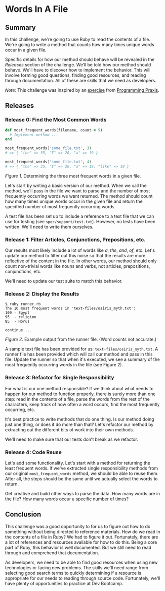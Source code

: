 # Words In A File

## Summary
In this challenge, we're going to use Ruby to read the contents of a file.  We're going to write a method that counts how many times unique words occur in a given file.

Specific details for how our method should behave will be revealed in the *Releases* section of the challenge.  We'll be told how our method should behave.  We'll have to discover how to implement the behavior.  This will involve forming good questions, finding good resources, and reading through documentation.  All of these are skills that we need as developers.

*Note:* This challenge was inspired by an [exercise] from [Programming Praxis].

## Releases
### Release 0: Find the Most Common Words
```ruby
def most_frequent_words(filename, count = 5)
  # Implement method ...
end

most_frequent_words('some_file.txt', 3)
# => { "the" => 35, "I" => 20, "a" => 19 }

most_frequent_words('some_file.txt', 4)
# => { "the" => 35, "I" => 20, "a" => 19, "like" => 10 }
```
*Figure 1*. Determining the three most frequent words in a given file. 

Let's start by writing a basic version of our method.  When we call the method, we'll pass in the file we want to parse and the number of most frequently occurring words we want returned.  The method should count how many times unique words occur in the given file and return the specified number of most frequently occurring words.

A test file has been set up to include a reference to a text file that we can use for testing (see `spec/support/test.txt`).  However, no tests have been written.  We'll need to write them ourselves.


### Release 1: Filter Articles, Conjunctions, Prepositions, etc.
Our results most likely include a lot of words like *a*, *the*, *and*, *of*, etc.  Let's update our method to filter out this noise so that the results are more reflective of the content in the file.  In other words, our method should only count non-trivial words like nouns and verbs, not articles, prepositions, conjunctions, etc.

We'll need to update our test suite to match this behavior.


### Release 2: Display the Results
```
$ ruby runner.rb
The 10 most frequent words in 'text-files/osiris_myth.txt':
100 - Egypt
95  - religion
85  - Horus

continue ...
```
*Figure 2*. Example output from the runner file. (Word counts not accurate.)

A sample text file has been provided for us:  `text-files/osiris_myth.txt`.  A runner file has been provided which will call our method and pass in this file.  Update the runner so that when it's executed, we see a summary of the most frequently occurring words in the file (see Figure 2).


### Release 3: Refactor for Single Responsibility
For what is our one method responsible?  If we think about what needs to happen for our method to function properly, there is surely more than one step: read in the contents of a file, parse the words from the rest of the characters, keep track of how often a word occurs, find the most frequently occurring, etc.

It's best practice to write methods that do one thing.  Is our method doing just one thing, or does it do more than that?  Let's refactor our method by extracting out the different bits of work into their own methods.

We'll need to make sure that our tests don't break as we refactor.


### Release 4: Code Reuse
Let's add some functionality.  Let's start with a method for returning the least frequent words.  If we've extracted single responsibility methods from our original `most_frequent_words` method, we should be able to reuse them.  After all, the steps should be the same until we actually select the words to return.

Get creative and build other ways to parse the data. How many words are in the file?  How many words occur a specific number of times?


## Conclusion
This challenge was a good opportunity to for us to figure out how to do something without being directed to reference materials.  How do we read in the contents of a file in Ruby?  We had to figure it out.  Fortunately, there are a lot of references and resources available for how to do this.  Being a core part of Ruby, this behavior is well documented.  But we still need to read through and comprehend that documentation.

As developers, we need to be able to find good resources when using new technologies or facing new problems.  The skills we'll need range from selecting good search terms to quickly determining if a resource is appropriate for our needs to reading through source code.  Fortunately, we'll have plenty of opportunities to practice at Dev Bootcamp.

[exercise]: http://programmingpraxis.com/2009/03/10/word-frequencies/
[Programming Praxis]: http://programmingpraxis.com/
